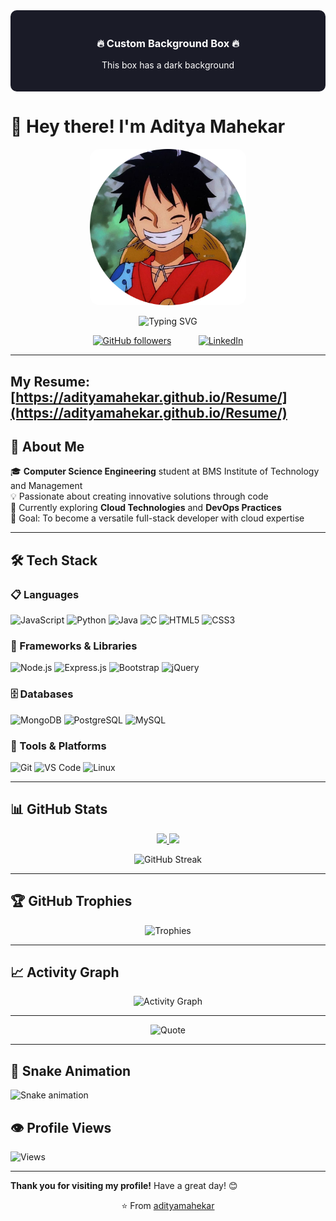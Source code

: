 <div style="background-color:#1a1b27; padding:20px; border-radius:10px;">

  <h3 align="center" style="color:white;">🔥 Custom Background Box 🔥</h3>
  <p align="center" style="color:white;">This box has a dark background</p>

</div>


# 👋 Hey there! I'm Aditya Mahekar

<p align="center">
  <img src="./luffy.jpg" alt="Aditya" height="250" style="border-radius: 15px;" />
</p>
<p align="center">
  <img src="https://readme-typing-svg.demolab.com?font=Fira+Code&size=30&duration=2800&pause=1000&color=6FCF97&center=true&vCenter=true&width=500&lines=Full-Stack+Developer;Cloud+Enthusiast;Problem+Solver;Creative+Thinker;Tech+Innovator" alt="Typing SVG" />
</p>

<div align="center">
  

  [![GitHub followers](https://img.shields.io/github/followers/adityamahekar.svg?style=social&label=Follow)](https://github.com/adityamahekar)
  &nbsp;  &nbsp;  &nbsp;  &nbsp;  &nbsp;
  [![LinkedIn](https://img.shields.io/badge/LinkedIn-0077B5?style=for-the-badge&logo=linkedin&logoColor=white)](https://linkedin.com/in/aditya-mahekar)

  
</div>

---

## My Resume:           [https://adityamahekar.github.io/Resume/](https://adityamahekar.github.io/Resume/)





## 🎯 About Me

🎓 **Computer Science Engineering** student at BMS Institute of Technology and Management  
💡 Passionate about creating innovative solutions through code  
🌱 Currently exploring **Cloud Technologies** and **DevOps Practices**  
🎯 Goal: To become a versatile full-stack developer with cloud expertise  

---

## 🛠️ Tech Stack

### 📋 Languages
![JavaScript](https://img.shields.io/badge/-JavaScript-F7DF1E?style=for-the-badge&logo=javascript&logoColor=black)
![Python](https://img.shields.io/badge/-Python-3776AB?style=for-the-badge&logo=python&logoColor=white)
![Java](https://img.shields.io/badge/-Java-007396?style=for-the-badge&logo=java&logoColor=white)
![C](https://img.shields.io/badge/-C-A8B9CC?style=for-the-badge&logo=c&logoColor=black)
![HTML5](https://img.shields.io/badge/-HTML5-E34F26?style=for-the-badge&logo=html5&logoColor=white)
![CSS3](https://img.shields.io/badge/-CSS3-1572B6?style=for-the-badge&logo=css3&logoColor=white)

### 🧩 Frameworks & Libraries
![Node.js](https://img.shields.io/badge/-Node.js-339933?style=for-the-badge&logo=node.js&logoColor=white)
![Express.js](https://img.shields.io/badge/-Express.js-000000?style=for-the-badge&logo=express&logoColor=white)
![Bootstrap](https://img.shields.io/badge/-Bootstrap-7952B3?style=for-the-badge&logo=bootstrap&logoColor=white)
![jQuery](https://img.shields.io/badge/-jQuery-0769AD?style=for-the-badge&logo=jquery&logoColor=white)

### 🗄️ Databases
![MongoDB](https://img.shields.io/badge/-MongoDB-47A248?style=for-the-badge&logo=mongodb&logoColor=white)
![PostgreSQL](https://img.shields.io/badge/-PostgreSQL-336791?style=for-the-badge&logo=postgresql&logoColor=white)
![MySQL](https://img.shields.io/badge/-MySQL-4479A1?style=for-the-badge&logo=mysql&logoColor=white)

### 🔧 Tools & Platforms
![Git](https://img.shields.io/badge/-Git-F05032?style=for-the-badge&logo=git&logoColor=white)
![VS Code](https://img.shields.io/badge/-VS%20Code-007ACC?style=for-the-badge&logo=visual-studio-code&logoColor=white)
![Linux](https://img.shields.io/badge/-Linux-FCC624?style=for-the-badge&logo=linux&logoColor=black)

---

## 📊 GitHub Stats

<div align="center">
  
  <a href="https://github.com/adityamahekar">
    <img height="180em" src="https://github-readme-stats.vercel.app/api?username=adityamahekar&show_icons=true&theme=tokyonight&include_all_commits=true&count_private=true&hide_border=true" />
    <img height="180em" src="https://github-readme-stats.vercel.app/api/top-langs/?username=adityamahekar&layout=compact&theme=tokyonight&hide_border=true&langs_count=8" />
  </a>
  
  ![GitHub Streak](https://streak-stats.demolab.com?user=adityamahekar&theme=tokyonight&hide_border=true&date_format=M%20j%5B%2C%20Y%5D)
  
</div>

---

## 🏆 GitHub Trophies

<div align="center">
  
  ![Trophies](https://github-profile-trophy.vercel.app/?username=adityamahekar&theme=tokyonight&no-frame=true&row=2&column=4&margin-w=15&margin-h=15)
  
</div>

---

## 📈 Activity Graph

<div align="center">
  
  ![Activity Graph](https://github-readme-activity-graph.vercel.app/graph?username=adityamahekar&theme=react-dark&bg_color=1a1b27&hide_border=true&area=true&custom_title=My%20Contribution%20Graph)
  
</div>

---



<div align="center">
  
  ![Quote](https://quotes-github-readme.vercel.app/api?type=horizontal&theme=tokyonight)
  
</div>

---

## 🐍 Snake Animation

![Snake animation](https://raw.githubusercontent.com/adityamahekar/adityamahekar/output/snake.svg)

## 👁️ Profile Views

![Views](https://hits.seeyoufarm.com/api/count/incr/badge.svg?url=https%3A%2F%2Fgithub.com%2Fadityamahekar%2Fadityamahekar&count_bg=%2379C83D&title_bg=%23555555&icon=github.svg&icon_color=%23FFFFFF&title=Views&edge_flat=false)

---


  **Thank you for visiting my profile!** Have a great day! 😊
  
</div>

<div align="center">
  
  ⭐️ From [adityamahekar](https://github.com/adityamahekar)
  
</div>
